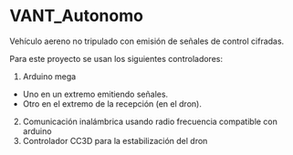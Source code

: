 # VANT_Autonomo
Vehículo aereno no tripulado con emisión de señales de control cifradas.

Para este proyecto se usan los siguientes controladores:

1. Arduino mega  
* Uno en un extremo emitiendo señales. 
* Otro en el extremo de la recepción (en el dron). 
2. Comunicación inalámbrica usando radio frecuencia compatible con arduino
3. Controlador CC3D para la estabilización del dron

